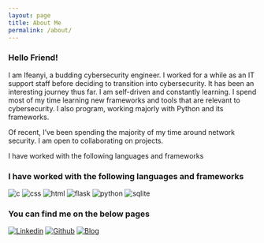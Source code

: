 ```yaml
---
layout: page
title: About Me
permalink: /about/
---
```


### Hello Friend!

I am Ifeanyi, a budding cybersecurity engineer. I worked for a while as an IT support staff before deciding to transition into cybersecurity. It has been an interesting journey thus far. I am self-driven and constantly learning. I spend most of my time learning new frameworks and tools that are relevant to cybersecurity. I also program, working majorly with Python and its frameworks.

Of recent, I’ve been spending the majority of my time around network security. I am open to collaborating on projects.

I have worked with the following languages and frameworks

### I have worked with the following languages and frameworks

![c](https://img.shields.io/badge/C-07405E?style=for-the-badge&logo=c&logoColor=white)
![css](https://img.shields.io/badge/CSS3-07405E?style=for-the-badge&logo=css3&logoColor=white)
![html](https://img.shields.io/badge/HTML5-07405E?style=for-the-badge&logo=html5&logoColor=white)
![flask](https://img.shields.io/badge/Flask-07405E?style=for-the-badge&logo=flask&logoColor=white)
![python](https://img.shields.io/badge/Python-07405E?style=for-the-badge&logo=python&logoColor=white)
![sqlite](https://img.shields.io/badge/SQLite-07405E?style=for-the-badge&logo=sqlite&logoColor=white)

### You can find me on the below pages

<a href='https://www.linkedin.com/in/ifeanyiukadike'>![Linkedin](https://img.shields.io/badge/linkedin%20-07405E.svg?&style=for-the-badge&logo=linkedin&logoColor=white "Linkedin")</a>
<a href='https://github.com/iukadike'>![Github](https://img.shields.io/badge/GitHub-07405E?style=for-the-badge&logo=github&logoColor=white "Github")</a>
<a href='https://iukadike.github.io/blog/'>![Blog](https://img.shields.io/badge/website-07405E?style=for-the-badge&logo=About.me&logoColor=white "Website")</a>